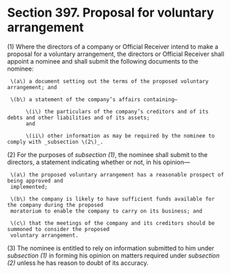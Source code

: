 # Section 397. Proposal for voluntary arrangement

\(1\) Where the directors of a company or Official Receiver intend to make a proposal for a voluntary arrangement, the directors or Official Receiver shall appoint a nominee and shall submit the following documents to the nominee:

     \(a\) a document setting out the terms of the proposed voluntary arrangement; and

     \(b\) a statement of the company’s affairs containing—

          \(i\) the particulars of the company’s creditors and of its debts and other liabilities and of its assets;  
          and

          \(ii\) other information as may be required by the nominee to comply with _subsection \(2\)_.

\(2\) For the purposes of _subsection \(1\)_, the nominee shall submit to the directors, a statement indicating whether or not, in his opinion—

     \(a\) the proposed voluntary arrangement has a reasonable prospect of being approved and  
     implemented;

     \(b\) the company is likely to have sufficient funds available for the company during the proposed  
     moratorium to enable the company to carry on its business; and

     \(c\) that the meetings of the company and its creditors should be summoned to consider the proposed  
     voluntary arrangement.

\(3\) The nominee is entitled to rely on information submitted to him under _subsection \(1\)_ in forming his opinion on matters required under _subsection \(2\)_ unless he has reason to doubt of its accuracy.

